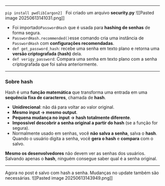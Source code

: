 
---

``pip install pwdlib[argon2]
``
Foi criado um arquivo **security.py**
![[Pasted image 20250613141031.png]]
- Foi importado`PasswordHash` que é usada para **hashing de senhas** de forma segura.
- `PasswordHash.recommended()`esse comando cria uma instância de `PasswordHash` com **configurações recomendadas**.
- `def get_password_hash`: recebe uma senha em texto plano e retorna uma **versão criptografada (hash)** dela.
- `def verigy_password`: Compara uma senha em texto plano com a senha criptografada que foi salva anteriormente.

---
### **Sobre hash**
Hash é uma **função matemática** que transforma uma entrada em uma **sequência fixa de caracteres**, chamada de **hash**.

- **Unidirecional**: não dá para voltar ao valor original.
- **Mesmo input → mesmo output**.
- **Pequena mudança no input → hash totalmente diferente**.
- **Impossível descobrir a senha original a partir do hash** (se a função for segura).
- Normalmente usado em senhas, você **não salva a senha**, salva o **hash**. Quando o usuário digita a senha, você **gera o hash** e **compara** com o salvo.

**Mesmo os desenvolvedores** não devem ver as senhas dos usuários. Salvando apenas o **hash**, ninguém consegue saber qual é a senha original.

---
Agora no post é salvo com hash a senha. Mudanças no update também são necessárias.
![[Pasted image 20250613143949.png]]

